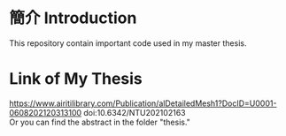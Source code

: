 # 簡介 Introduction
This repository contain important code used in my master thesis. <br>
# Link of My Thesis
https://www.airitilibrary.com/Publication/alDetailedMesh1?DocID=U0001-0608202120313100
doi:10.6342/NTU202102163<br>
Or you can find the abstract in the folder "thesis."

